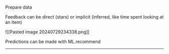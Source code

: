 
Prepare data

Feedback can be direct (stars) or implicit (inferred, like time spent looking at an item)

![[Pasted image 20240729234338.png]]


Predictions can be made with ML.recommend

---


